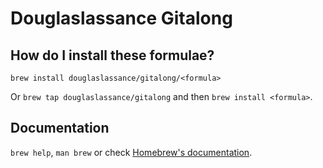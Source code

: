 # Douglaslassance Gitalong

## How do I install these formulae?

`brew install douglaslassance/gitalong/<formula>`

Or `brew tap douglaslassance/gitalong` and then `brew install <formula>`.

## Documentation

`brew help`, `man brew` or check [Homebrew's documentation](https://docs.brew.sh).
